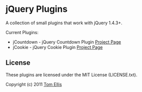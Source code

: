 # jQuery Plugins

A collection of small plugins that work with jQuery 1.4.3+.

Current Plugins:

* jCountdown - jQuery Countdown Plugin [Project Page](http://bit.ly/qH5r0j)
* jCookie - jQuery Cookie Plugin [Project Page](http://bit.ly/odVcqq)

## License

These plugins are licensed under the MIT License (LICENSE.txt).

Copyright (c) 2011 [Tom Ellis](http://www.webmuse.co.uk/)
